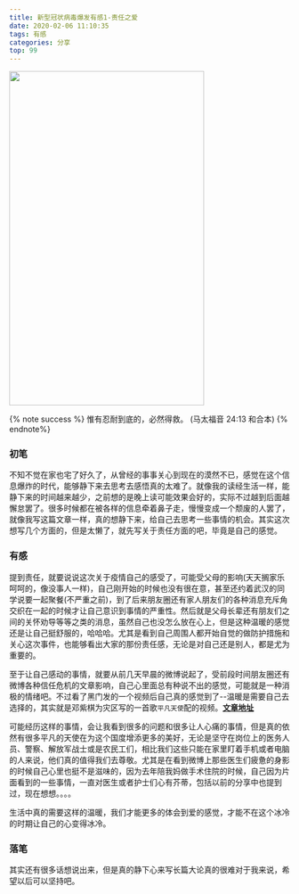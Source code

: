 ```yaml
---
title: 新型冠状病毒爆发有感1-责任之爱
date: 2020-02-06 11:10:35
tags: 有感
categories: 分享
top: 99
---
```

<img src="https://hexo-1257711631.cos.ap-nanjing.myqcloud.com/EE897BD9-D085-4D81-A4D5-703E7F91E34F_1_105_c.jpeg" width=350 height=600>

{% note success %}
惟有忍耐到底的，必然得救。
                    (马太福音 24:13 和合本)
{% endnote%}

### 初笔
不知不觉在家也宅了好久了，从曾经的事事关心到现在的漠然不已，感觉在这个信息爆炸的时代，能够静下来去思考去感悟真的太难了。就像我的读经生活一样，能静下来的时间越来越少，之前想的是晚上读可能效果会好的，实际不过越到后面越懈怠罢了。很多时候都在被各样的信息牵着鼻子走，慢慢变成一个颓废的人罢了，就像我写这篇文章一样，真的想静下来，给自己去思考一些事情的机会。其实这次想写几个方面的，但是太懒了，就先写关于责任方面的吧，毕竟是自己的感觉。

<!--more-->
### 有感
提到责任，就要说说这次关于疫情自己的感受了，可能受父母的影响(天天搁家乐呵呵的，像没事人一样)，自己刚开始的时候也没有很在意，甚至还约着武汉的同学说要一起聚餐(不严重之前)，到了后来朋友圈还有家人朋友们的各种消息充斥角交织在一起的时候才让自己意识到事情的严重性。然后就是父母长辈还有朋友们之间的关怀劝导等等之类的消息，虽然自己也没怎么放在心上，但是这种温暖的感觉还是让自己挺舒服的，哈哈哈。尤其是看到自己周围人都开始自觉的做防护措施和关心这次事件，也能够看出大家的那份责任感，无论是对自己还是别人，都是尤为重要的。

至于让自己感动的事情，就要从前几天早晨的微博说起了，受前段时间朋友圈还有微博各种信任危机的文章影响，自己心里面总有种说不出的感觉，可能就是一种消极的情绪吧。不过看了黑门发的一个视频后自己真的感觉到了--温暖是需要自己去选择的，其实就是邓紫棋为灾区写的一首歌`平凡天使`配的视频。[**文章地址**](https://mp.weixin.qq.com/s/s6ptStLYOOtLm8ZNW5T0gQ)

可能经历这样的事情，会让我看到很多的问题和很多让人心痛的事情，但是真的依然有很多平凡的天使在为这个国度增添更多的美好，无论是坚守在岗位上的医务人员、警察、解放军战士或是农民工们，相比我们这些只能在家里盯着手机或者电脑的人来说，他们真的值得我们去尊敬。尤其是在看到微博上那些医生们疲惫的身影的时候自己心里也挺不是滋味的，因为去年陪我妈做手术住院的时候，自己因为片面看到的一些事情，一直对医生或者护士们心有芥蒂，包括以前的分享中也提到过，现在想想。。。。

生活中真的需要这样的温暖，我们才能更多的体会到爱的感觉，才能不在这个冰冷的时期让自己的心变得冰冷。

### 落笔

其实还有很多话想说出来，但是真的静下心来写长篇大论真的很难对于我来说，希望以后可以坚持吧。



